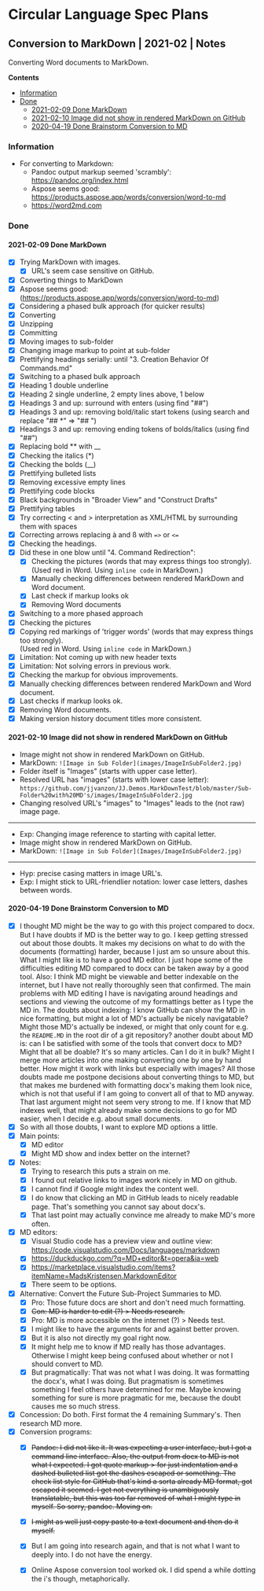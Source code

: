 Circular Language Spec Plans
============================

Conversion to MarkDown | 2021-02 | Notes
-----------------------------------------

Converting Word documents to MarkDown.

__Contents__

- [Information](#information)
- [Done](#done)
    - [2021-02-09 Done MarkDown](#2021-02-09-done-markdown)
    - [2021-02-10 Image did not show in rendered MarkDown on GitHub](#2021-02-10-image-did-not-show-in-rendered-markdown-on-github)
    - [2020-04-19 Done Brainstorm Conversion to MD](#2020-04-19-done-brainstorm-conversion-to-md)

### Information

- For converting to Markdown:
    - Pandoc output markup seemed 'scrambly': <https://pandoc.org/index.html>
    - Aspose seems good: <https://products.aspose.app/words/conversion/word-to-md> 
    - <https://word2md.com> 

### Done

#### 2021-02-09 Done MarkDown

- [x] Trying MarkDown with images.
    - [x] URL's seem case sensitive on GitHub.
- [x] Converting things to MarkDown
- [x] Aspose seems good: (https://products.aspose.app/words/conversion/word-to-md)
- [x] Considering a phased bulk approach (for quicker results)
- [x] Converting
- [x] Unzipping
- [x] Committing
- [x] Moving images to sub-folder
- [x] Changing image markup to point at sub-folder
- [x] Prettifying headings serially: until "3. Creation Behavior Of Commands.md"
- [x] Switching to a phased bulk approach
- [x] Heading 1 double underline
- [x] Heading 2 single underline, 2 empty lines above, 1 below
- [X] Headings 3 and up: surround with enters (using find "##")
- [x] Headings 3 and up: removing bold/italic start tokens (using search and replace "## *" => "## ")
- [x] Headings 3 and up: removing ending tokens of bolds/italics (using find "##")
- [x] Replacing bold ** with __
- [x] Checking the italics (*)
- [x] Checking the bolds (__)
- [x] Prettifying bulleted lists
- [x] Removing excessive empty lines
- [x] Prettifying code blocks
- [x] Black backgrounds in "Broader View" and "Construct Drafts"
- [x] Prettifying tables
- [x] Try correcting < and > interpretation as XML/HTML by surrounding them with spaces
- [x] Correcting arrows replacing à and ß with `=>` or `<=`
- [x] Checking the headings.
- [x] Did these in one blow until "4. Command Redirection":
    - [x] Checking the pictures
          (words that may express things too strongly).  
          (Used red in Word. Using `inline code` in MarkDown.)
    - [x] Manually checking differences between rendered MarkDown and Word document.
    - [x] Last check if markup looks ok
    - [x] Removing Word documents
- [x] Switching to a more phased approach
- [x] Checking the pictures
- [x] Copying red markings of 'trigger words' 
      (words that may express things too strongly).  
      (Used red in Word. Using `inline code` in MarkDown.)
- [x] Limitation: Not coming up with new header texts
- [x] Limitation: Not solving errors in previous work.
- [x] Checking the markup for obvious improvements.
- [x] Manually checking differences between rendered MarkDown and Word document.
- [x] Last checks if markup looks ok.
- [x] Removing Word documents.
- [x] Making version history document titles more consistent.

#### 2021-02-10 Image did not show in rendered MarkDown on GitHub

- Image might not show in rendered MarkDown on GitHub.
- MarkDown: `![Image in Sub Folder](images/ImageInSubFolder2.jpg)`
- Folder itself is "Images" (starts with upper case letter).
- Resolved URL has "images" (starts with lower case letter): `https://github.com/jjvanzon/JJ.Demos.MarkDownTest/blob/master/Sub-Folder%20with%20MD's/images/ImageInSubFolder2.jpg`
- Changing resolved URL's "images" to "Images" leads to the (not raw) image page.
-----
- Exp: Changing image reference to starting with capital letter.
- Image might show in rendered MarkDown on GitHub.
- MarkDown: `![Image in Sub Folder](Images/ImageInSubFolder2.jpg)`
-----
- Hyp: precise casing matters in image URL's.
- Exp: I might stick to URL-friendlier notation: lower case letters, dashes between words.

#### 2020-04-19 Done Brainstorm Conversion to MD

- [x] I thought MD might be the way to go with this project compared to docx. But I have doubts if MD is the better way to go. I keep getting stressed out about those doubts. It makes my decisions on what to do with the documents (formatting) harder, because I just am so unsure about this. What I might like is to have a good MD editor. I just hope some of the difficulties editing MD compared to docx can be taken away by a good tool. Also: I think MD might be viewable and better indexable on the internet, but I have not really thoroughly seen that confirmed. The main problems with MD editing I have is navigating around headings and sections and viewing the outcome of my formattings better as I type the MD in. The doubts about indexing: I know GitHub can show the MD in nice formatting, but might a lot of MD's actually be nicely navigatable? Might those MD's actually be indexed, or might that only count for e.g. the `README.MD` in the root dir of a git repository? another doubt about MD is: can I be satisfied with some of the tools that convert docx to MD? Might that all be doable? It's so many articles. Can I do it in bulk? Might I merge more articles into one making converting one by one by hand better. How might it work with links but especially with images? All those doubts made me postpone decisions about converting things to MD, but that makes me burdened with formatting docx's making them look nice, which is not that useful if I am going to convert all of that to MD anyway. That last argument might not seem very strong to me. If I know that MD indexes well, that might already make some decisions to go for MD easier, when I decide e.g. about small documents.
- [x] So with all those doubts, I want to explore MD options a little.
- [x] Main points:
    - [x] MD editor
    - [x] Might MD show and index better on the internet?
- [x] Notes:
    - [x] Trying to research this puts a strain on me.
    - [x] I found out relative links to images work nicely in MD on github.
    - [x] I cannot find if Google might index the content well.
    - [x] I do know that clicking an MD in GitHub leads to nicely readable page. That's something you cannot say about docx's.
    - [x] That last point may actually convince me already to make MD's more often.
- [x] MD editors:
    - [x] Visual Studio code has a preview view and outline view: <https://code.visualstudio.com/Docs/languages/markdown> 
    - [x] <https://duckduckgo.com/?q=MD+editor&t=opera&ia=web>
    - [x] <https://marketplace.visualstudio.com/items?itemName=MadsKristensen.MarkdownEditor>
    - [x] There seem to be options.
- [x] Alternative: Convert the Future Sub-Project Summaries to MD.
    - [x] Pro: Those future docs are short and don't need much formatting.
    - [x] ~~Con: MD is harder to edit (?) > Needs research.~~
    - [x] Pro: MD is more accessible on the internet (?) > Needs test.
    - [x] I might like to have the arguments for and against better proven.
    - [x] But it is also not directly my goal right now.
    - [x] It might help me to know if MD really has those advantages. Otherwise I might keep being confused about whether or not I should convert to MD.
    - [x] But pragmatically: That was not what I was doing. It was formatting the docx's, what I was doing. But pragmatism is sometimes something I feel others have determined for me. Maybe knowing something for sure is more pragmatic for me, because the doubt causes me so much stress.
- [x] Concession: Do both. First format the 4 remaining Summary's. Then research MD more.
- [x] Conversion programs:
    - [x] ~~Pandoc: I did not like it. It was expecting a user interface, but I got a command line interface. Also, the output from docx to MD is not what I expected. I got quote markup > for just indentation and a dashed bulleted list got the dashes escaped or something. The check list style for GitHub that's kind a sorta already MD format, got escaped it seemed. I get not everything is unambiguously translatable, but this was too far removed of what I might type in myself. So sorry, pandoc. Moving on.~~
    - [x] ~~I might as well just copy paste to a text document and then do it myself.~~
    - [x] But I am going into research again, and that is not what I want to deeply into. I do not have the energy.
    - [x] Online Aspose conversion tool worked ok. I did spend a while dotting the i's though, metaphorically.

